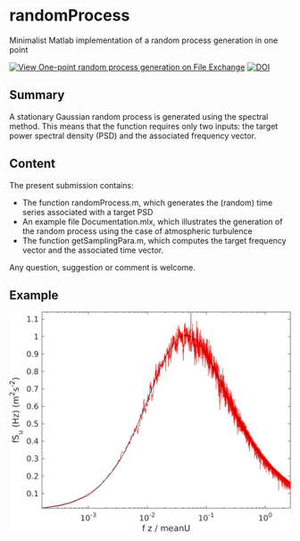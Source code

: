 # randomProcess
Minimalist Matlab implementation of a random process generation in one point

[![View One-point random process generation on File Exchange](https://www.mathworks.com/matlabcentral/images/matlab-file-exchange.svg)](https://se.mathworks.com/matlabcentral/fileexchange/76854-one-point-random-process-generation)
[![DOI](https://zenodo.org/badge/DOI/10.5281/zenodo.3890406.svg)](https://doi.org/10.5281/zenodo.3890406)

## Summary
A stationary Gaussian random process is generated using the spectral method. This means that the function requires only two inputs: the target power spectral density (PSD) and the associated frequency vector.


## Content
The present submission contains:
 - The function randomProcess.m, which generates the (random) time series associated with a target PSD
 - An example file Documentation.mlx, which illustrates the generation of the random process using the case of atmospheric turbulence
- The function getSamplingPara.m, which computes the target frequency vector and the associated time vector.

Any question, suggestion or comment is welcome.

## Example

![Active, recoverd and deceased cases in italy](illustration.jpg)
